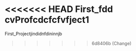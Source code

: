 <<<<<<< HEAD
First_fdd cvProfcdcfcfvfject1
=======
First_Projectjindidnfdininnjb
>>>>>>> 6d8406b (Change)
